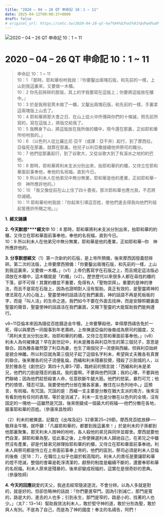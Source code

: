 ```yaml
---
title: "2020 – 04 – 26 QT 申命記 10：1 ~ 11"
date: 2025-04-12T00:00:37+0800
draft: false
# original_url: https://cmtc.tw/2020-04-26-qt-%e7%94%b3%e5%91%bd%e8%a8%98-10%ef%bc%9a1-11
---
```


![2020 – 04 – 26 QT 申命記 10：1 ~ 11](/images/qt.jpg   "2020 – 04 – 26 QT 申命記 10：1 ~ 11")

# 2020 – 04 – 26 QT 申命記 10：1 ~ 11

> 申命記 10：1 ~ 11  
> 10：1 「那時，耶和華吩咐我說：『你要鑿出兩塊石版，和先前的一樣，上山到我這裏來，又要做一木櫃。  
> 10：2 你先前摔碎的那版，其上的字我要寫在這版上；你要將這版放在櫃中。』  
> 10：3 於是我用皂莢木做了一櫃，又鑿出兩塊石版，和先前的一樣，手裏拿這兩塊版上山去了。  
> 10：4 耶和華將那大會之日、在山上從火中所傳與你們的十條誡，照先前所寫的，寫在這版上，將版交給我了。  
> 10：5 我轉身下山，將這版放在我所做的櫃中，現今還在那裏，正如耶和華所吩咐我的。」  
> 10：6 （以色列人從比羅比尼‧亞干（或譯：亞干井）起行，到了摩西拉。亞倫死在那裏，就葬在那裏。他兒子以利亞撒接續他供祭司的職分。  
> 10：7 他們從那裏起行，到了谷歌大，又從谷歌大到了有溪水之地的約巴他。  
> 10：8 那時，耶和華將利未支派分別出來，抬耶和華的約櫃，又侍立在耶和華面前事奉他，奉他的名祝福，直到今日。  
> 10：9 所以利未人在他弟兄中無分無業，耶和華是他的產業，正如耶和華─你　神所應許他的。）  
> 10：10 「我又像從前在山上住了四十晝夜。那次耶和華也應允我，不忍將你滅絕。  
> 10：11 耶和華吩咐我說：『你起來引導這百姓，使他們進去得我向他們列祖起誓應許所賜之地。』」

**1.** **經文誦讀**

**2. 今天默想****經文**申 10：8 那時，耶和華將利未支派分別出來，抬耶和華的約櫃，又侍立在耶和華面前事奉他，奉他的名祝福，直到今日。  
10：9 所以利未人在他弟兄中無分無業，耶和華是他的產業，正如耶和華─你　神所應許他的。

**3. 分享默想經文**（1）第一次新約的石版，是上帝所預備，後來摩西因發義怒摔碎。第二次的法版，上帝要摩西預備：「你要鑿出兩塊石版，和先前的一樣，上山到我這裏來，又要做一木櫃。」（v1）上帝仍舊寫字在石版之上，而且規定這法版必須放在木櫃中，這木櫃就是「約櫃」（v2）。歷世歷代以來很多人都在尋找約櫃的下落，卻不可得！其實約櫃並不重要，免得有人「聖物崇拜」。重要的是神的律法，而且不是寫在石版上，因為也證明對人沒有幫助。真正有效的，是聖靈將神的律法寫在人的心版上，聖靈使神的話語活在我們裏面，神的話語不再是死板板的字，而是「叫人活」的生命之道。我們如今不要在外面去找神，而是安靜聆聽裏面聖靈的聲音，聖靈使神的話語活在我們裏面，又賜下聖靈的大能幫助我們能夠遵行。

v6\~11亞倫本來因為隨從百姓鑄造金牛犢，上帝要擊殺他，幸得摩西禱告免於一死，得以與摩西一同服事到年老壽終。上帝揀選亞倫的後裔成為祭司的國度，又「將利未支派分別出來，抬耶和華的約櫃，又侍立在耶和華面前事奉他。」（v8）利未人為何被揀選？早在創世記中，利未是雅各與利亞所生的第三個兒子，意思是聯合。因為雅各雖然娶了利亞為妻，也生了兩個兒子─流便與西緬，但與利亞始終是貌合神離。所以利亞就為第三個兒子起了這個名字利未，希望與丈夫雅各有真實的聯合。後來雅各的兒子流便亂倫，西緬和利未殘暴狡猾，殘殺了示劍城的人，以至於雅各在《創世記》第四十九章5-7節，臨終前的預言說：「西緬和利未是弟兄，他們的刀劍是殘忍的器具。我的靈啊，不要與他們同謀；我的心哪，不要與他們聯絡；因為他們趁怒殺害人命，任意砍斷牛腿大筋。他們的怒氣，暴烈可咒；他們的憤恨，殘忍可詛。我要使他們分居在雅各家裏，散住在以色列地中。」這預言，有祝福，有咒詛。咒詛的是：西緬一支主要是分散在猶大支派的南方，後來沒有看到他有任何的表現，等於是消滅了。利未一支也是分散在以色列的全境，沒有固定的一塊地──這雖然是咒詛，後來倒變成一個最大的祝福──他們分散在各地，服事耶和華的百姓。（參康來昌牧師）

（2）利未的被揀選，記載在《出埃及記》32章第25\~29節。摩西見百姓放肆──敬拜金牛犢，就呼籲：「凡屬耶和華的，都要到我這裏來！」於是利未的子孫都到他那裏聚集，那天利未人按神的吩咐，各人殺他的弟兄與同伴並鄰舍。摩西就要他們自潔，歸耶和華為聖。從此事之後，上帝便揀選利未人歸祂自己，在弟兄之中雖然沒有產業，卻是代替弟兄辦理抬耶和華的約櫃，又侍立在耶和華面前事奉祂。利未人與祭司都是恃立在上帝面前事奉上帝的，他們的區別，祭司必須是利未人亞倫的後裔（民18：7），在職位上似乎也屬於較高階的。利未人的責任是要讓耶和華的燈不熄滅，整個的會幕是乾淨清潔的，獻祭的制度是繼續不斷的，還要奉耶和華的名祝福。利未人原來是殘暴的，後來卻變成祝福的，這實在是很奇妙的恩典。（參康牧師）

**4. 今天的回應**親愛的天父，我過去經常隨波逐流，不會分辨。以為人多就是對的，就是好的。但卻忽略神的話說：「你們要進窄門。因為引到滅亡，那門是寬的，路是大的，進去的人也多；引到永生，那門是窄的，路是小的，找著的人也少。」（太7：13\~14）幫助我效法利未人，敢於堅守神的道，敢於分別為聖，敢於與人有別。不是為了自己，而是為了神的國度！奉主的名禱告，阿們！